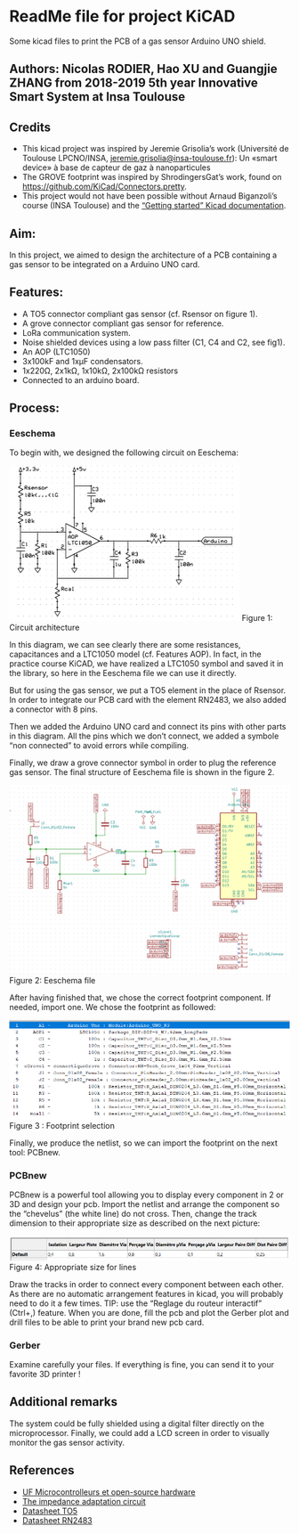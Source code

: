 # ReadMe file for project KiCAD
Some kicad files to print the PCB of a gas sensor Arduino UNO shield.

## Authors: Nicolas RODIER, Hao XU and Guangjie ZHANG from 2018-2019 5th year Innovative Smart System at Insa Toulouse

## Credits
* This kicad project was inspired by Jeremie Grisolia’s work (Université de Toulouse LPCNO/INSA, jeremie.grisolia@insa-toulouse.fr): 
Un «smart device» à base de capteur de gaz à nanoparticules 
* The GROVE footprint was inspired by ShrodingersGat’s work, found on https://github.com/KiCad/Connectors.pretty.
* This project would not have been possible without Arnaud Biganzoli’s course (INSA Toulouse) and the [“Getting started” Kicad documentation](http://docs.kicad-pcb.org/master/nl/getting_started_in_kicad.pdf).

## Aim: 
In this project, we aimed to design the architecture of a PCB containing a gas sensor to be integrated on a Arduino UNO card. 

## Features:
* A TO5 connector compliant gas sensor (cf. Rsensor on figure 1). 
* A grove connector compliant gas sensor for reference.
* LoRa communication system.
* Noise shielded devices using a low pass filter (C1, C4 and C2, see fig1).
* An AOP (LTC1050)
* 3x100kF and 1xµF condensators.
* 1x220Ω, 2x1kΩ, 1x10kΩ, 2x100kΩ resistors
* Connected to an arduino board.

## Process:
### Eeschema
To begin with, we designed the following circuit on Eeschema:

![Figure 1:  Circuit architecture](/GazSensor-Rodier&Xu/images/Figure1.png)
Figure 1:  Circuit architecture

In this diagram, we can see clearly there are some resistances, capacitances and a LTC1050 model (cf. Features AOP). In fact, in the practice course KiCAD, we have realized a LTC1050 symbol and saved it in the library, so here in the Eeschema file we can use it directly. 

But for using the gas sensor, we put a TO5 element in the place of Rsensor. In order to integrate our PCB card with the element RN2483, we also added a connector with 8 pins.

Then we added the Arduino UNO card and connect its pins with other parts in this diagram. All the pins which we don’t connect, we added a symbole “non connected” to avoid errors while compiling. 

Finally, we draw a grove connector symbol in order to plug the reference gas sensor. The final structure of Eeschema file is shown in the figure 2.

![Figure 2: Eeschema file](/GazSensor-Rodier&Xu/images/Figure2.png)
Figure 2: Eeschema file

After having finished that, we chose the correct footprint component. If needed, import one. We chose the footprint as followed:

![Figure 3: Footprint selection](/GazSensor-Rodier&Xu/images/Figure3.png)
Figure 3 : Footprint selection

Finally, we produce the netlist, so we can import the footprint on the next tool: PCBnew.

### PCBnew
PCBnew is a powerful tool allowing you to display every component in 2 or 3D and design your pcb. Import the netlist and arrange the component so the “chevelus” (the white line) do not cross. Then, change the track dimension to their appropriate size as described on the next picture:

![Figure 4:  Appropriate size for lines](/GazSensor-Rodier&Xu/images/Figure4.png)
Figure 4: Appropriate size for lines

Draw the tracks in order to connect every component between each other. As there are no automatic arrangement features in kicad, you will probably need to do it a few times. TIP: use the “Reglage du routeur interactif” (Ctrl+,) feature. When you are done, fill the pcb and plot the Gerber plot and drill files to be able to print your brand new pcb card.

### Gerber
Examine carefully your files. If everything is fine, you can send it to your favorite 3D printer !

## Additional remarks
The system could be fully shielded using a digital filter directly on the microprocessor. Finally, we could add a LCD screen in order to visually monitor the gas sensor activity. 

## References
* [UF Microcontrolleurs et open-source hardware](https://moodle.insa-toulouse.fr/course/view.php?id=494)
* [The impedance adaptation circuit](https://moodle.insa-toulouse.fr/pluginfile.php/70769/mod_resource/content/1/The_impedance_adaptation_circuit.pdf)
* [Datasheet TO5](https://docs-emea.rs-online.com/webdocs/0f9e/0900766b80f9e51c.pdf)
* [Datasheet RN2483](http://ww1.microchip.com/downloads/en/DeviceDoc/50002346C.pdf)
